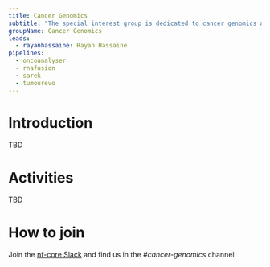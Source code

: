 ```yaml
---
title: Cancer Genomics
subtitle: "The special interest group is dedicated to cancer genomics and everything related to it."
groupName: Cancer Genomics
leads:
  - rayanhassaine: Rayan Hassaïne
pipelines:
  - oncoanalyser
  - rnafusion
  - sarek
  - tumourevo
---
```


# Introduction

TBD

# Activities

TBD

# How to join

Join the [nf-core Slack](/join#slack) and find us in the _#cancer-genomics_ channel
